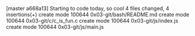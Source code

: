 [master a668a13] Starting to code today, so cool
 4 files changed, 4 insertions(+)
 create mode 100644 0x03-git/bash/README.md
 create mode 100644 0x03-git/c/c_is_fun.c
 create mode 100644 0x03-git/js/index.js
 create mode 100644 0x03-git/js/main.js

